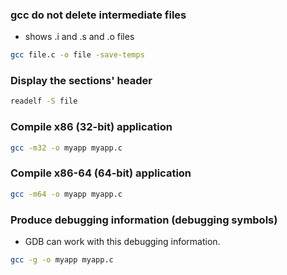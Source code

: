 ### gcc do not delete intermediate files

* shows .i and .s and .o files

```bash
gcc file.c -o file -save-temps
```

### Display the sections' header
```bash
readelf -S file
```

### Compile x86 (32-bit) application
```bash
gcc -m32 -o myapp myapp.c
```

### Compile x86-64 (64-bit) application
```bash
gcc -m64 -o myapp myapp.c
```

### Produce debugging information (debugging symbols)

* GDB can work with this debugging information.

```bash
gcc -g -o myapp myapp.c
```

